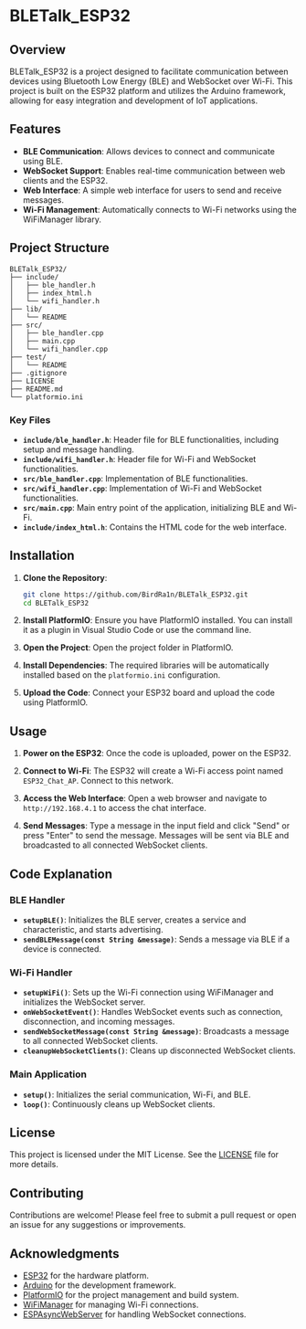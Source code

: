 # BLETalk_ESP32

## Overview

BLETalk_ESP32 is a project designed to facilitate communication between devices using Bluetooth Low Energy (BLE) and WebSocket over Wi-Fi. This project is built on the ESP32 platform and utilizes the Arduino framework, allowing for easy integration and development of IoT applications.

## Features

- **BLE Communication**: Allows devices to connect and communicate using BLE.
- **WebSocket Support**: Enables real-time communication between web clients and the ESP32.
- **Web Interface**: A simple web interface for users to send and receive messages.
- **Wi-Fi Management**: Automatically connects to Wi-Fi networks using the WiFiManager library.

## Project Structure

```
BLETalk_ESP32/
├── include/
│   ├── ble_handler.h
│   ├── index_html.h
│   └── wifi_handler.h
├── lib/
│   └── README
├── src/
│   ├── ble_handler.cpp
│   ├── main.cpp
│   └── wifi_handler.cpp
├── test/
│   └── README
├── .gitignore
├── LICENSE
├── README.md
└── platformio.ini
```

### Key Files

- **`include/ble_handler.h`**: Header file for BLE functionalities, including setup and message handling.
- **`include/wifi_handler.h`**: Header file for Wi-Fi and WebSocket functionalities.
- **`src/ble_handler.cpp`**: Implementation of BLE functionalities.
- **`src/wifi_handler.cpp`**: Implementation of Wi-Fi and WebSocket functionalities.
- **`src/main.cpp`**: Main entry point of the application, initializing BLE and Wi-Fi.
- **`include/index_html.h`**: Contains the HTML code for the web interface.

## Installation

1. **Clone the Repository**:
   ```bash
   git clone https://github.com/BirdRa1n/BLETalk_ESP32.git
   cd BLETalk_ESP32
   ```

2. **Install PlatformIO**: Ensure you have PlatformIO installed. You can install it as a plugin in Visual Studio Code or use the command line.

3. **Open the Project**: Open the project folder in PlatformIO.

4. **Install Dependencies**: The required libraries will be automatically installed based on the `platformio.ini` configuration.

5. **Upload the Code**: Connect your ESP32 board and upload the code using PlatformIO.

## Usage

1. **Power on the ESP32**: Once the code is uploaded, power on the ESP32.

2. **Connect to Wi-Fi**: The ESP32 will create a Wi-Fi access point named `ESP32_Chat_AP`. Connect to this network.

3. **Access the Web Interface**: Open a web browser and navigate to `http://192.168.4.1` to access the chat interface.

4. **Send Messages**: Type a message in the input field and click "Send" or press "Enter" to send the message. Messages will be sent via BLE and broadcasted to all connected WebSocket clients.

## Code Explanation

### BLE Handler

- **`setupBLE()`**: Initializes the BLE server, creates a service and characteristic, and starts advertising.
- **`sendBLEMessage(const String &message)`**: Sends a message via BLE if a device is connected.

### Wi-Fi Handler

- **`setupWiFi()`**: Sets up the Wi-Fi connection using WiFiManager and initializes the WebSocket server.
- **`onWebSocketEvent()`**: Handles WebSocket events such as connection, disconnection, and incoming messages.
- **`sendWebSocketMessage(const String &message)`**: Broadcasts a message to all connected WebSocket clients.
- **`cleanupWebSocketClients()`**: Cleans up disconnected WebSocket clients.

### Main Application

- **`setup()`**: Initializes the serial communication, Wi-Fi, and BLE.
- **`loop()`**: Continuously cleans up WebSocket clients.

## License

This project is licensed under the MIT License. See the [LICENSE](LICENSE) file for more details.

## Contributing

Contributions are welcome! Please feel free to submit a pull request or open an issue for any suggestions or improvements.

## Acknowledgments

- [ESP32](https://www.esp32.com/) for the hardware platform.
- [Arduino](https://www.arduino.cc/) for the development framework.
- [PlatformIO](https://platformio.org/) for the project management and build system.
- [WiFiManager](https://github.com/tzapu/WiFiManager) for managing Wi-Fi connections.
- [ESPAsyncWebServer](https://github.com/me-no-dev/ESPAsyncWebServer) for handling WebSocket connections.